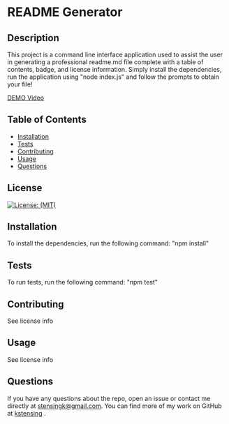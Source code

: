 
  # README Generator

  ## Description
  This project is a command line interface application used to assist the user in generating a professional readme.md file complete with a table of contents, badge, and license information.  Simply install the dependencies, run the application using "node index.js" and follow the prompts to obtain your file! 
  
  [DEMO Video](https://drive.google.com/file/d/1_urUfa1B__AlBWz9Tb3ktF2uOmbTaRwZ/view)

  ## Table of Contents

  * [Installation](#installation)
  * [Tests](#tests)
  * [Contributing](#contributing)
  * [Usage](#usage)
  * [Questions](#questions)


  ## License
  [![License: (MIT)](https://img.shields.io/badge/License-MIT-yellow.svg)](https://choosealicense.com/licenses/mit/)

  ## Installation
  To install the dependencies, run the following command: 
      "npm install"

  ## Tests
  To run tests, run the following command: 
      "npm test"

  ## Contributing
  See license info
  
  ## Usage
  See license info
  


  ## Questions
  If you have any questions about the repo, open an issue or contact me directly at <stensingk@gmail.com>.  You can find more of my work on GitHub at 
  [kstensing](https://gihub.com/kstensing)
  .

